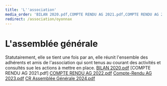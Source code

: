 ```yaml
---
title: 'L''association'
media_order: 'BILAN 2020.pdf,COMPTE RENDU AG 2021.pdf,COMPTE RENDU AG 2022.pdf,Compte-Rendu AG 2023.pdf,CR Assemblée Générale 2024.pdf'
redirect: /association/oyonnax
---
```


# L'assemblée générale

Statutairement, elle se tient une fois par an, elle réunit l'ensemble des adhérents et amis de l'association qui sont tenus au courant des activités et consultés sue les actions à mettre en place.
[BILAN 2020.pdf](BILAN%202020.pdf)
[COMPTE RENDU AG 2021.pdf]
[COMPTE RENDU AG 2022.pdf](COMPTE%20RENDU%20AG%202022.pdf)
[Compte-Rendu AG 2023.pdf](Compte-Rendu%20AG%202023.pdf)
[CR Assemblée Générale 2024.pdf](CR%20Assembl%C3%A9e%20G%C3%A9n%C3%A9rale%202024.pdf)